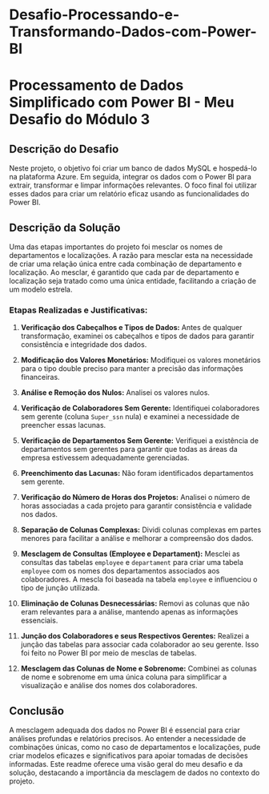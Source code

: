 # Desafio-Processando-e-Transformando-Dados-com-Power-BI

# Processamento de Dados Simplificado com Power BI - Meu Desafio do Módulo 3

## Descrição do Desafio
Neste projeto, o objetivo foi criar um banco de dados MySQL e hospedá-lo na plataforma Azure. Em seguida, integrar os dados com o Power BI para extrair, transformar e limpar informações relevantes. O foco final foi utilizar esses dados para criar um relatório eficaz usando as funcionalidades do Power BI.

## Descrição da Solução
Uma das etapas importantes do projeto foi mesclar os nomes de departamentos e localizações. A razão para mesclar esta na necessidade de criar uma relação única entre cada combinação de departamento e localização. Ao mesclar, é garantido que cada par de departamento e localização seja tratado como uma única entidade, facilitando a criação de um modelo estrela.

### Etapas Realizadas e Justificativas:

1. **Verificação dos Cabeçalhos e Tipos de Dados:** Antes de qualquer transformação, examinei os cabeçalhos e tipos de dados para garantir consistência e integridade dos dados.

2. **Modificação dos Valores Monetários:** Modifiquei os valores monetários para o tipo double preciso para manter a precisão das informações financeiras.

3. **Análise e Remoção dos Nulos:** Analisei os valores nulos.

4. **Verificação de Colaboradores Sem Gerente:** Identifiquei colaboradores sem gerente (coluna `Super_ssn` nula) e examinei a necessidade de preencher essas lacunas.

5. **Verificação de Departamentos Sem Gerente:** Verifiquei a existência de departamentos sem gerentes para garantir que todas as áreas da empresa estivessem adequadamente gerenciadas.

6. **Preenchimento das Lacunas:** Não foram identificados departamentos sem gerente.

7. **Verificação do Número de Horas dos Projetos:** Analisei o número de horas associadas a cada projeto para garantir consistência e validade nos dados.

8. **Separação de Colunas Complexas:** Dividi colunas complexas em partes menores para facilitar a análise e melhorar a compreensão dos dados.

9. **Mesclagem de Consultas (Employee e Departament):** Mesclei as consultas das tabelas `employee` e `departament` para criar uma tabela `employee` com os nomes dos departamentos associados aos colaboradores. A mescla foi baseada na tabela `employee` e influenciou o tipo de junção utilizada.

10. **Eliminação de Colunas Desnecessárias:** Removi as colunas que não eram relevantes para a análise, mantendo apenas as informações essenciais.

11. **Junção dos Colaboradores e seus Respectivos Gerentes:** Realizei a junção das tabelas para associar cada colaborador ao seu gerente. Isso foi feito no Power BI por meio de mesclas de tabelas.

12. **Mesclagem das Colunas de Nome e Sobrenome:** Combinei as colunas de nome e sobrenome em uma única coluna para simplificar a visualização e análise dos nomes dos colaboradores.


## Conclusão
A mesclagem adequada dos dados no Power BI é essencial para criar análises profundas e relatórios precisos. Ao entender a necessidade de combinações únicas, como no caso de departamentos e localizações, pude criar modelos eficazes e significativos para apoiar tomadas de decisões informadas. Este readme oferece uma visão geral do meu desafio e da solução, destacando a importância da mesclagem de dados no contexto do projeto.
